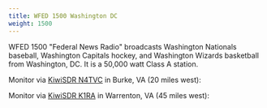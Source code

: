 ```yaml
---
title: WFED 1500 Washington DC
weight: 1500
---
```

WFED 1500 "Federal News Radio" broadcasts
Washington Nationals baseball,
Washington Capitals hockey, and
Washington Wizards basketball from
Washington, DC. It is a 50,000 watt Class A station.

Monitor via [KiwiSDR N4TVC] in Burke, VA (20 miles west):

[KiwiSDR N4TVC]:http://n4tvc.zapto.org:8073/?f=1500.00amz10

Monitor via [KiwiSDR K1RA] in Warrenton, VA (45 miles west):

[KiwiSDR K1RA]:http://kiwisdr.k1ra.us:8073/?f=1500.00amz10
